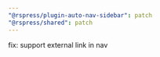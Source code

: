 ```yaml
---
"@rspress/plugin-auto-nav-sidebar": patch
"@rspress/shared": patch
---
```


fix: support external link in nav

